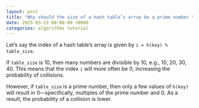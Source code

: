 ```yaml
---
layout: post
title: "Why should the size of a hash table’s array be a prime number to minimize collisions?"
date: 2025-03-23 00:00:00 +0000
categories: algorithms tutorial
---
```


Let’s say the index of a hash table’s array is given by `i = h(key) % table_size`.

If `table_size` is 10, then many numbers are divisible by 10, e.g., 10, 20, 30, 40. This means that the index `i` will more often be 0, increasing the probability of collisions.

However, if `table_size` is a prime number, then only a few values of `h(key)` will result in 0—specifically, multiples of the prime number and 0. As a result, the probability of a collision is lower.
